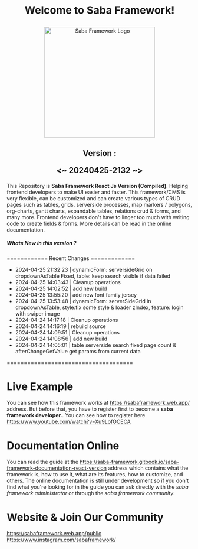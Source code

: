 # <p align="center">Welcome to Saba Framework!</p>

<p align="center"><img src="https://res.cloudinary.com/insaba/image/upload/v1700625287/saba_framework/logo_saba_framework_gqw72y.png" alt="Saba Framework Logo" width="300"></p>

## <p align="center">Version : </p><p align="center"><~ 20240425-2132 ~></p>

This Repository is **Saba Framework React Js Version (Compiled)**. Helping frontend developers to make UI easier and faster. This framework/CMS is very flexible, can be customized and can create various types of CRUD pages such as tables, grids, serverside processes, map markers / polygons, org-charts, gantt charts, expandable tables, relations crud & forms, and many more. Frontend developers don't have to linger too much with writing code to create fields & forms. More details can be read in the online documentation.

##### Whats New in this version ?

============ Recent Changes =============

- 2024-04-25 21:32:23 | dynamicForm: serversideGrid on dropdownAsTable Fixed, table: keep search visible if data failed
- 2024-04-25 14:03:43 | Cleanup operations
- 2024-04-25 14:02:52 | add new build
- 2024-04-25 13:55:20 | add new font family jersey
- 2024-04-25 13:53:48 | dynamicForm: serverSideGrid in dropdownAsTable, style:fix some style & loader zIndex, feature: login with swiper image
- 2024-04-24 14:17:18 | Cleanup operations
- 2024-04-24 14:16:19 | rebuild source
- 2024-04-24 14:09:51 | Cleanup operations
- 2024-04-24 14:08:56 | add new build
- 2024-04-24 14:05:01 | table serverside search fixed page count & afterChangeGetValue get params from current data

=====================================

# Live Example

You can see how this framework works at https://sabaframework.web.app/ address. But before that, you have to register first to become a **saba framework developer.**. You can see how to register here https://www.youtube.com/watch?v=Xu9LofOCECA

# Documentation Online

You can read the guide at the https://saba-framework.gitbook.io/saba-framework-documentation-react-version address which contains what the framework is, how to use it, what are its features, how to customize, and others. The online documentation is still under development so if you don't find what you're looking for in the guide you can ask directly with the _saba framework administrator_ or through the _saba framework community_.

# Website & Join Our Community

https://sabaframework.web.app/public
https://www.instagram.com/sabaframework/

